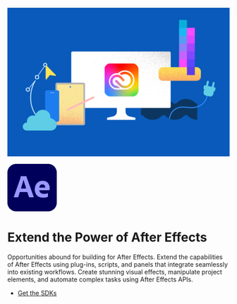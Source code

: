 
[//]: # (Copied from https://github.com/AdobeDocs/after-effects/blob/72b670e87442a539b88e67ee6554b9c0c9f9841f/src/pages/index.md?plain=1#L14-L18, https://developer.adobe.com/after-effects/)

<Hero slots="image, icon, heading, text, buttons" variant="halfwidth" />

![Creative Cloud banner](./cc-hero.png)

![After Effects Logo](./ae_appicon_64.svg)

#  Extend the Power of After Effects

Opportunities abound for building for After Effects. Extend the capabilities of After Effects using plug-ins, scripts, and panels that integrate seamlessly into existing workflows. Create stunning visual effects, manipulate project elements, and automate complex tasks using After Effects APIs.

* [Get the SDKs](https://developer.adobe.com/console/servicesandapis/ae)
